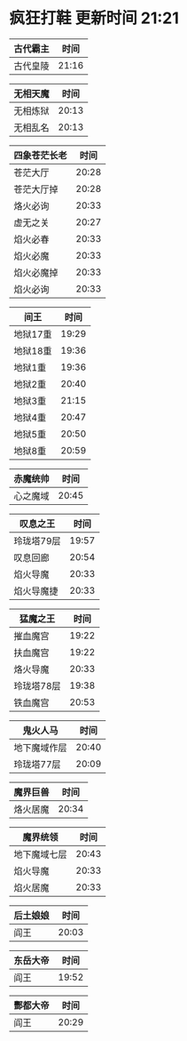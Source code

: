 # 疯狂打鞋 更新时间 21:21

| 古代霸主   | 时间    |
|--------|-------|
| 古代皇陵 | 21:16 |

| 无相天魔   | 时间    |
|--------|-------|
| 无相炼狱 | 20:13 |
| 无相乱名 | 20:13 |

| 四象苍茫长老   | 时间    |
|--------|-------|
| 苍茫大厅 | 20:28 |
| 苍茫大厅掉 | 20:28 |
| 烙火必询 | 20:33 |
| 虚无之关 | 20:27 |
| 焰火必春 | 20:33 |
| 焰火必魔 | 20:33 |
| 焰火必魔掉 | 20:33 |
| 焰火必询 | 20:33 |

| 间王   | 时间    |
|--------|-------|
| 地狱17重 | 19:29 |
| 地狱18重 | 19:36 |
| 地狱1重 | 19:36 |
| 地狱2重 | 20:40 |
| 地狱3重 | 21:15 |
| 地狱4重 | 20:47 |
| 地狱5重 | 20:50 |
| 地狱8重 | 20:59 |

| 赤魔统帅   | 时间    |
|--------|-------|
| 心之魔域 | 20:45 |

| 叹息之王   | 时间    |
|--------|-------|
| 玲珑塔79层 | 19:57 |
| 叹息回廊 | 20:54 |
| 焰火导魔 | 20:33 |
| 焰火导魔捷 | 20:33 |

| 猛魔之王   | 时间    |
|--------|-------|
| 摧血魔宫 | 19:22 |
| 扶血魔宫 | 19:22 |
| 烙火导魔 | 20:33 |
| 玲珑塔78层 | 19:38 |
| 铁血魔宫 | 20:53 |

| 鬼火人马   | 时间    |
|--------|-------|
| 地下魔域作层 | 20:40 |
| 玲珑塔77层 | 20:09 |

| 魔界巨兽   | 时间    |
|--------|-------|
| 烙火居魔 | 20:34 |

| 魔界统领   | 时间    |
|--------|-------|
| 地下魔域七层 | 20:43 |
| 焰火导魔 | 20:33 |
| 焰火居魔 | 20:33 |

| 后土娘娘   | 时间    |
|--------|-------|
| 阎王 | 20:03 |

| 东岳大帝   | 时间    |
|--------|-------|
| 阎王 | 19:52 |

| 酆都大帝   | 时间    |
|--------|-------|
| 阎王 | 20:29 |